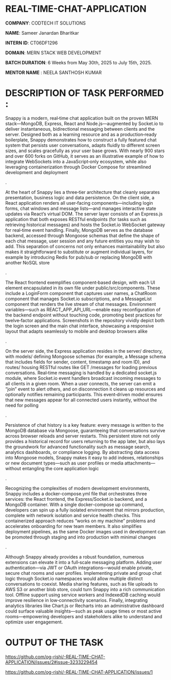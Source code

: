 # REAL-TIME-CHAT-APPLICATION

**COMPANY**: CODTECH IT SOLUTIONS

**NAME**: Sameer Janardan Bharitkar

**INTERN ID**: CT06DF1296

**DOMAIN**: MERN STACK WEB DEVELOPMENT

**BATCH DURATION**: 6 Weeks from May 30th, 2025 to July 15th, 2025.    

**MENTOR NAME** : NEELA SANTHOSH KUMAR

# DESCRIPTION OF TASK PERFORMED : 
Snappy is a modern, real‑time chat application built on the proven MERN stack—MongoDB, Express, React and Node.js—augmented by Socket.io to deliver instantaneous, bidirectional messaging between clients and the server. Designed both as a learning resource and as a production‑ready boilerplate, Snappy demonstrates how to construct a fully featured chat system that persists user conversations, adapts fluidly to different screen sizes, and scales gracefully as your user base grows. With nearly 900 stars and over 600 forks on GitHub, it serves as an illustrative example of how to integrate WebSockets into a JavaScript‑only ecosystem, while also leveraging containerization through Docker Compose for streamlined development and deployment 

.

At the heart of Snappy lies a three‑tier architecture that cleanly separates presentation, business logic and data persistence. On the client side, a React application renders all user‑facing components—including login forms, chat windows and message lists—and manages interactive state updates via React’s virtual DOM. The server layer consists of an Express.js application that both exposes RESTful endpoints (for tasks such as retrieving historical messages) and hosts the Socket.io WebSocket gateway for real‑time event handling. Finally, MongoDB serves as the database backend, accessed through Mongoose schemas that define the shape of each chat message, user session and any future entities you may wish to add. This separation of concerns not only enhances maintainability but also makes it straightforward to substitute or augment individual layers, for example by introducing Redis for pub/sub or replacing MongoDB with another NoSQL store 

.

The React frontend exemplifies component‑based design, with each UI element encapsulated in its own file under public/src/components. These include a LoginForm component that captures user names, a ChatRoom component that manages Socket.io subscriptions, and a MessageList component that renders the live stream of chat messages. Environment variables—such as REACT_APP_API_URL—enable easy reconfiguration of the backend endpoint without touching code, promoting best practices for twelve‑factor applications. Screenshots in the repository vividly depict both the login screen and the main chat interface, showcasing a responsive layout that adapts seamlessly to mobile and desktop browsers alike 

.

On the server side, the Express application resides in the server/ directory, with models/ defining Mongoose schemas (for example, a Message schema that includes fields for sender, content, timestamp and room ID), and routes/ housing RESTful routes like GET /messages for loading previous conversations. Real‑time messaging is handled by a dedicated socket.js module, where Socket.io event handlers broadcast incoming messages to all clients in a given room. When a user connects, the server can emit a “join” event to alert others, and on disconnection it cleans up resources and optionally notifies remaining participants. This event‑driven model ensures that new messages appear for all connected users instantly, without the need for polling 

.

Persistence of chat history is a key feature: every message is written to the MongoDB database via Mongoose, guaranteeing that conversations survive across browser reloads and server restarts. This persistent store not only provides a historical record for users returning to the app later, but also lays the groundwork for advanced functionality such as message search, analytics dashboards, or compliance logging. By abstracting data access into Mongoose models, Snappy makes it easy to add indexes, relationships or new document types—such as user profiles or media attachments—without entangling the core application logic 

.

Recognizing the complexities of modern development environments, Snappy includes a docker-compose.yml file that orchestrates three services: the React frontend, the Express/Socket.io backend, and a MongoDB container. With a single docker-compose up command, developers can spin up a fully isolated environment that mirrors production, complete with network isolation and service health checks. This containerized approach reduces “works on my machine” problems and accelerates onboarding for new team members. It also simplifies deployment pipelines, as the same Docker images used in development can be promoted through staging and into production with minimal changes 

.

Although Snappy already provides a robust foundation, numerous extensions can elevate it into a full‑scale messaging platform. Adding user authentication—via JWT or OAuth integrations—would enable private, secure chat rooms and user profiles. Implementing private and group chat logic through Socket.io namespaces would allow multiple distinct conversations to coexist. Media sharing features, such as file uploads to AWS S3 or another blob store, could turn Snappy into a rich communication tool. Offline support using service workers and IndexedDB caching would improve resilience in low‑connectivity scenarios. Finally, integrating analytics libraries like Chart.js or Recharts into an administrative dashboard could surface valuable insights—such as peak usage times or most active rooms—empowering developers and stakeholders alike to understand and optimize user engagement.

# OUTPUT OF THE TASK

https://github.com/og-rishi/-REAL-TIME-CHAT-APPLICATION/issues/2#issue-3233229454

https://github.com/og-rishi/-REAL-TIME-CHAT-APPLICATION/issues/1
